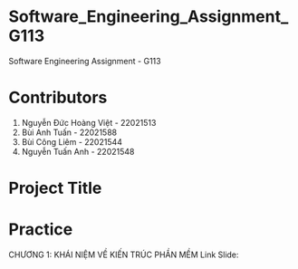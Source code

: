 # Software_Engineering_Assignment_G113
Software Engineering Assignment - G113
# Contributors
1. Nguyễn Đức Hoàng Việt - 22021513
2. Bùi Anh Tuấn - 22021588
3. Bùi Công Liêm - 22021544
4. Nguyễn Tuấn Anh - 22021548
# Project Title

# Practice
 CHƯƠNG 1: KHÁI NIỆM VỀ KIẾN TRÚC PHẦN MỀM 
 Link Slide:
